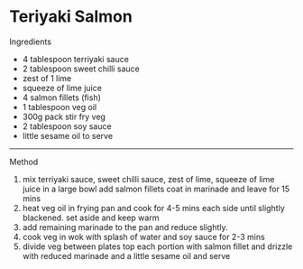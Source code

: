 # Teriyaki Salmon

Ingredients

-   4 tablespoon terriyaki sauce
-   2 tablespoon sweet chilli sauce
-   zest of 1 lime
-   squeeze of lime juice
-   4 salmon fillets (fish)
-   1 tablespoon veg oil
-   300g pack stir fry veg
-   2 tablespoon soy sauce
-   little sesame oil to serve

--------------------------------------------------------------------------------

Method

1.  mix terriyaki sauce, sweet chilli sauce, zest of lime, squeeze of lime juice
    in a large bowl add salmon fillets coat in marinade and leave for 15 mins
2.  heat veg oil in frying pan and cook for 4-5 mins each side until slightly
    blackened. set aside and keep warm
3.  add remaining marinade to the pan and reduce slightly.
4.  cook veg in wok with splash of water and soy sauce for 2-3 mins
5.  divide veg between plates top each portion with salmon fillet and drizzle
    with reduced marinade and a little sesame oil and serve
